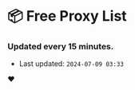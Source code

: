 # :package: Free Proxy List
### Updated every 15 minutes.

- Last updated: `2024-07-09 03:33`

:heart:
